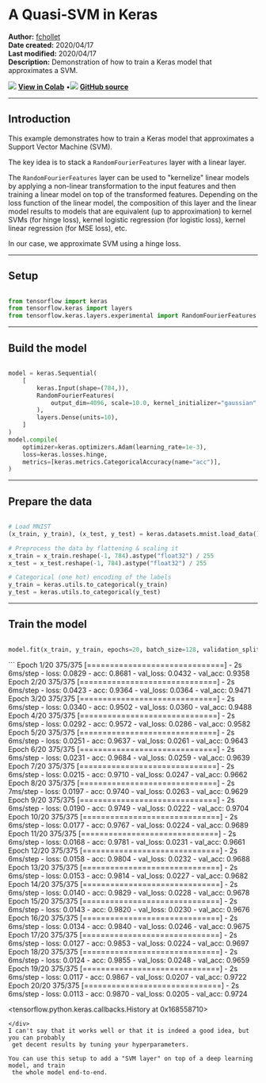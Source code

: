 # A Quasi-SVM in Keras

**Author:** [fchollet](https://twitter.com/fchollet)<br>
**Date created:** 2020/04/17<br>
**Last modified:** 2020/04/17<br>
**Description:** Demonstration of how to train a Keras model that approximates a SVM.


<img class="k-inline-icon" src="https://colab.research.google.com/img/colab_favicon.ico"/> [**View in Colab**](https://colab.research.google.com/github/keras-team/keras-io/blob/master/examples/keras_recipes/ipynb/quasi_svm.ipynb)  <span class="k-dot">•</span><img class="k-inline-icon" src="https://github.com/favicon.ico"/> [**GitHub source**](https://github.com/keras-team/keras-io/blob/master/examples/keras_recipes/quasi_svm.py)



---
## Introduction

This example demonstrates how to train a Keras model that approximates a Support Vector
 Machine (SVM).

The key idea is to stack a `RandomFourierFeatures` layer with a linear layer.

The `RandomFourierFeatures` layer can be used to "kernelize" linear models by applying
 a non-linear transformation to the input
features and then training a linear model on top of the transformed features. Depending
on the loss function of the linear model, the composition of this layer and the linear
model results to models that are equivalent (up to approximation) to kernel SVMs (for
hinge loss), kernel logistic regression (for logistic loss), kernel linear regression
 (for MSE loss), etc.

In our case, we approximate SVM using a hinge loss.

---
## Setup


```python

from tensorflow import keras
from tensorflow.keras import layers
from tensorflow.keras.layers.experimental import RandomFourierFeatures

```

---
## Build the model


```python

model = keras.Sequential(
    [
        keras.Input(shape=(784,)),
        RandomFourierFeatures(
            output_dim=4096, scale=10.0, kernel_initializer="gaussian"
        ),
        layers.Dense(units=10),
    ]
)
model.compile(
    optimizer=keras.optimizers.Adam(learning_rate=1e-3),
    loss=keras.losses.hinge,
    metrics=[keras.metrics.CategoricalAccuracy(name="acc")],
)

```

---
## Prepare the data


```python

# Load MNIST
(x_train, y_train), (x_test, y_test) = keras.datasets.mnist.load_data()

# Preprocess the data by flattening & scaling it
x_train = x_train.reshape(-1, 784).astype("float32") / 255
x_test = x_test.reshape(-1, 784).astype("float32") / 255

# Categorical (one hot) encoding of the labels
y_train = keras.utils.to_categorical(y_train)
y_test = keras.utils.to_categorical(y_test)

```

---
## Train the model


```python

model.fit(x_train, y_train, epochs=20, batch_size=128, validation_split=0.2)

```

<div class="k-default-codeblock">
```
Epoch 1/20
375/375 [==============================] - 2s 6ms/step - loss: 0.0829 - acc: 0.8681 - val_loss: 0.0432 - val_acc: 0.9358
Epoch 2/20
375/375 [==============================] - 2s 6ms/step - loss: 0.0423 - acc: 0.9364 - val_loss: 0.0364 - val_acc: 0.9471
Epoch 3/20
375/375 [==============================] - 2s 6ms/step - loss: 0.0340 - acc: 0.9502 - val_loss: 0.0360 - val_acc: 0.9488
Epoch 4/20
375/375 [==============================] - 2s 6ms/step - loss: 0.0292 - acc: 0.9572 - val_loss: 0.0286 - val_acc: 0.9582
Epoch 5/20
375/375 [==============================] - 2s 6ms/step - loss: 0.0251 - acc: 0.9637 - val_loss: 0.0261 - val_acc: 0.9643
Epoch 6/20
375/375 [==============================] - 2s 6ms/step - loss: 0.0231 - acc: 0.9684 - val_loss: 0.0259 - val_acc: 0.9639
Epoch 7/20
375/375 [==============================] - 2s 6ms/step - loss: 0.0215 - acc: 0.9710 - val_loss: 0.0247 - val_acc: 0.9662
Epoch 8/20
375/375 [==============================] - 2s 7ms/step - loss: 0.0197 - acc: 0.9740 - val_loss: 0.0263 - val_acc: 0.9629
Epoch 9/20
375/375 [==============================] - 2s 6ms/step - loss: 0.0190 - acc: 0.9749 - val_loss: 0.0222 - val_acc: 0.9704
Epoch 10/20
375/375 [==============================] - 2s 6ms/step - loss: 0.0177 - acc: 0.9767 - val_loss: 0.0224 - val_acc: 0.9689
Epoch 11/20
375/375 [==============================] - 2s 6ms/step - loss: 0.0168 - acc: 0.9781 - val_loss: 0.0231 - val_acc: 0.9661
Epoch 12/20
375/375 [==============================] - 2s 6ms/step - loss: 0.0158 - acc: 0.9804 - val_loss: 0.0232 - val_acc: 0.9688
Epoch 13/20
375/375 [==============================] - 2s 6ms/step - loss: 0.0153 - acc: 0.9814 - val_loss: 0.0227 - val_acc: 0.9682
Epoch 14/20
375/375 [==============================] - 2s 6ms/step - loss: 0.0140 - acc: 0.9829 - val_loss: 0.0228 - val_acc: 0.9678
Epoch 15/20
375/375 [==============================] - 2s 6ms/step - loss: 0.0143 - acc: 0.9820 - val_loss: 0.0230 - val_acc: 0.9676
Epoch 16/20
375/375 [==============================] - 2s 6ms/step - loss: 0.0134 - acc: 0.9840 - val_loss: 0.0246 - val_acc: 0.9675
Epoch 17/20
375/375 [==============================] - 2s 6ms/step - loss: 0.0127 - acc: 0.9853 - val_loss: 0.0224 - val_acc: 0.9697
Epoch 18/20
375/375 [==============================] - 2s 6ms/step - loss: 0.0124 - acc: 0.9855 - val_loss: 0.0248 - val_acc: 0.9659
Epoch 19/20
375/375 [==============================] - 2s 6ms/step - loss: 0.0117 - acc: 0.9867 - val_loss: 0.0207 - val_acc: 0.9722
Epoch 20/20
375/375 [==============================] - 2s 6ms/step - loss: 0.0113 - acc: 0.9870 - val_loss: 0.0205 - val_acc: 0.9724

<tensorflow.python.keras.callbacks.History at 0x168558710>

```
</div>
I can't say that it works well or that it is indeed a good idea, but you can probably
 get decent results by tuning your hyperparameters.

You can use this setup to add a "SVM layer" on top of a deep learning model, and train
 the whole model end-to-end.
